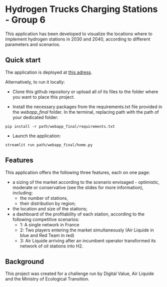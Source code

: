 # Hydrogen Trucks Charging Stations - Group 6


This application has been developed to visualize the locations where to implement hydrogen stations in 2030 and 2040, according to different parameters and scenarios.

## Quick start

The application is deployed at [this adress](https://pointing9212-airliquide-webapp-finalhome-65qg7b.streamlit.app).

Alternatively, to run it locally:

- Clone this github repository or upload all of its files to the folder where you want to place this project.

- Install the necessary packages from the requirements.txt file provided in the *webapp_final* folder. In the terminal, replacing path with the path of your dedicated folder:
```
pip install -r path/webapp_final/requirements.txt
```

- Launch the application:
```
streamlit run path/webapp_final/home.py
```


## Features

This application offers the following three features, each on one page:
- a sizing of the market according to the scenario envisaged - optimistic, moderate or conservative (see the slides for more information), including:
  - the number of stations,
  - their distribution by region;
- the location and size of the stations;
- a dashboard of the profitability of each station, according to the following competitive scenarios:
  - 1: A single network in France
  - 2: Two players entering the market simultaneously (Air Liquide in blue and Red Team in red)
  - 3: Air Liquide arriving after an incumbent operator transformed its network of oil stations into H2.


## Background

This project was created for a challenge run by Digital Value, Air Liquide and the Ministry of Ecological Transition.
